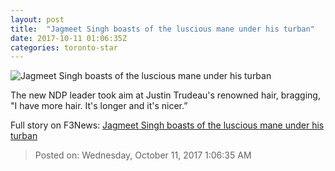 ```yaml
---
layout: post
title:  "Jagmeet Singh boasts of the luscious mane under his turban"
date: 2017-10-11 01:06:35Z
categories: toronto-star
---
```


![Jagmeet Singh boasts of the luscious mane under his turban](https://www.thestar.com/content/dam/thestar/news/canada/2017/10/10/jagmeet-singh-boasts-of-the-luscious-mane-under-his-turban/composite_singh_trudeau_jpg.jpg)

The new NDP leader took aim at Justin Trudeau's renowned hair, bragging, "I have more hair. It's longer and it's nicer.”


Full story on F3News: [Jagmeet Singh boasts of the luscious mane under his turban](http://www.f3nws.com/n/zBVeQH)

> Posted on: Wednesday, October 11, 2017 1:06:35 AM
